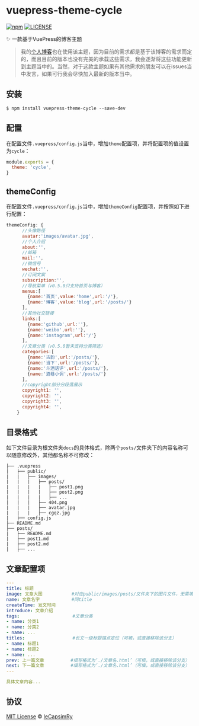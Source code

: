 # vuepress-theme-cycle

[![npm](https://img.shields.io/npm/v/vuepress-theme-cycle.svg)](https://www.npmjs.com/package/vuepress-theme-cycle)
[![LICENSE](https://img.shields.io/npm/l/vuepress-theme-cycle.svg)](https://github.com/leCapsimRy/vuepress-theme-cycle/blob/master/LICENSE)

✨ 一款基于VuePress的博客主题

> 我的[个人博客](https://github.com/leCapsimRy/blog)也在使用该主题，因为目前的需求都是基于该博客的需求而定的，而且目前的版本也没有完美的承载这些需求，我会逐渐将这些功能更新到主题当中的。当然，对于这款主题如果有其他需求的朋友可以在issues当中发言，如果可行我会尽快加入最新的版本当中。

## 安装

```shell
$ npm install vuepress-theme-cycle --save-dev
```

## 配置

在配置文件`.vuepress/config.js`当中，增加`theme`配置项，并将配置项的值设置为`cycle`：

```js
module.exports = {
  theme: 'cycle',
}
```

## themeConfig

在配置文件`.vuepress/config.js`当中，增加`themeConfig`配置项，并按照如下进行配置：

```js
themeConfig: { 
      //头像路径
      avatar:'images/avatar.jpg',
      //个人介绍
      about:'',
      //邮箱
      mail:'',
      //微信号
      wechat:'',
      //订阅文案
      subscription:'',
      //导航菜单（v0.5.0只支持首页与博客）
      menus:[
        {name:'首页',value:'home',url:'/'},
        {name:'博客',value:'blog',url:'/posts/'}
      ],
      //其他社交链接
      links:[
        {name:'github',url:''},
        {name:'weibo',url:''},
        {name:'instagram',url:'/'}
      ],
      //文章分类（v0.5.0暂未支持分类筛选）
      categories:[
        {name:'古韵',url:'/posts/'},
        {name:'当下',url:'/posts/'},
        {name:'斗酒话评',url:'/posts/'},
        {name:'酒巷小调',url:'/posts/'}
      ],
      //copyright部分分段落展示
      copyright1: '',
      copyright2: '',
      copyright3: '',
      copyright4: '',
    }
```

## 目录格式

如下文件目录为根文件夹`docs`的具体格式，除两个`posts/`文件夹下的内容名称可以随意修改外，其他都名称不可修改：

```
├── .vuepress
|   ├── public/
|   |   ├── images/
|   |   |   ├── posts/
|   |   |   |   ├── post1.png
|   |   |   |   ├── post2.png
|   |   |   |   ├── ...
|   |   |   ├── 404.png
|   |   |   ├── avatar.jpg
|   |   |   ├── cgqz.jpg
|   ├── config.js
├── README.md
├── posts/
|   ├── README.md
|   ├── post1.md
|   ├── post2.md
|   ├── ...
```

## 文章配置项

```yaml
---
title: 标题
image: 文章大图           #对应public/images/posts/文件夹下的图片文件，无需填写路径。例如：post1.png
name: 文章名字            #同title
createTime: 发文时间
introduce: 文章介绍
tags:                    #文章分类
- name: 分类1
- name: 分类2
- name: ...
titles:                  #长文一级标题锚点定位（可填，或直接移除该分支）
- name: 标题1
- name: 标题2
- name: ...
prev: 上一篇文章          #填写格式为‘./文章名.html’（可填，或直接移除该分支）
next: 下一篇文章          #填写格式为‘./文章名.html’（可填，或直接移除该分支）
---

具体文章内容...
```

## 协议

[MIT License](https://opensource.org/licenses/MIT) © [leCapsimRy](https://github.com/lecapsimry)
